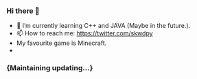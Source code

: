### Hi there 👋
- 🌱 I’m currently learning C++ and JAVA (Maybe in the future.).
- 📫 How to reach me: https://twitter.com/skwdpy
- My favourite game is Minecraft.
-

### {Maintaining updating...}
<!--
**skwdpy/skwdpy** is a ✨ _special_ ✨ repository because its `README.md` (this file) appears on your GitHub profile.

Here are some ideas to get you started:

- 🔭 I’m currently working on ...
- 🌱 I’m currently learning ...
- 👯 I’m looking to collaborate on ...
- 🤔 I’m looking for help with ...
- 💬 Ask me about ...
- 📫 How to reach me: ...
- 😄 Pronouns: ...
- ⚡ Fun fact: ...
-->
